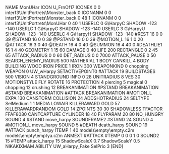 NAME MonUHar
ICON U_FrnOf17
ICONEX 0 0 interf3\UnitPortrets\Monster_back 0
ICONANM 0 0 interf3\UnitPortrets\Monster_back 0 48 1
ICONANM 0 0 interf3\UnitPortrets\MonUHar 0 40 1
USERLC 0 G\HarpyC SHADOW -123 -140
USERLC 1 G\HarpyG SHADOW -123 -140
USERLC 3 G\HarpyU SHADOW -123 -140
USERLC 4 G\HarpyH SHADOW -123 -140
#REST      16 0 0 39
@STAND     16 0 0 39
@PSTAND    16 0 0 39
@MOTION_L  16 1 0 20
@ATTACK    16 3 0 40
@DEATH     16 4 0 40 
@SUMMON     16 4 40  0 
#DEATHLIE1 16 1 4 40
GEOMETRY 1 15 60
DAMAGE   0 40
LIFE     200
RECTANGLE 0 2 45 65
ATTACK_RADIUS 0 0 60
DET_RADIUS 0 0 7000
ATTACK_PAUSE 0 50
SEARCH_ENEMY_RADIUS 500
MATHERIAL 1 BODY
CANKILL 4 BODY BUILDING WOOD IRON
PRICE 1 IRON 300
WEAPONKIND 0 chopping
WEAPON 0 UW_wHarpy
SETACTIVEPOINT0 #ATTACK 19
BUILDSTAGES 500
VISION 4
STANDGROUND
INFO 0 28
UNITRADIUS 8
VES 30
MOTIONSTYLE FLY
ROTATE 16
PROTECTION 4 piercing 5 magical 0 chopping 12 crushing 12
BREAKANIMATION #PSTAND
BREAKANIMATION #STAND
BREAKANIMATION #ATTACK
BREAKANIMATION #MOTION_L
EXPA 130
CANSTORM
COLLISION 24
ADDSHOTRADIUS 24
SELTYPE SelMedium 1 1
MEDIA LOWAIR
KILLERAWARD             GOLD 57
KILLERAWARDRANDOM       GOLD 14
ZPOINTS 30 30
SHADOWLESS
TFACTOR FFAF8080
CANTCAPTURE
CYLINDER 18 40
FLYPARAM 		20 80
NO_HUNGRY
SOUND 4 #STAND move_harpy
SOUNDFRAME2 #STAND 24
SOUND 4 #MOTION_L move_harpy
SOUND 5 #DEATH death_harpy
SOUND 19 #ATTACK punch_harpy
!TEMP  1 40 models\empty\empty.c2m models\empty\emptya.c2m
ANMEXT #ATTACK #TEMP 0 0 0 1 0
SOUND2 15 #TEMP attack_harpy 15
ShadowScaleX 0.7
ShadowScaleY 0.5
NIKAKIXMAM
ABILITY UW_aHarpy_Fake
SelPrio 3
[END]

